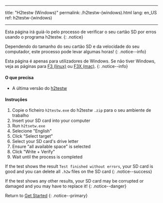 * * *

title: "H2testw (Windows)" permalink: /h2testw-(windows).html lang: en_US ref: h2testw-(windows)

* * *

Esta página irá guiá-lo pelo processo de verificar o seu cartão SD por erros usando o programa h2testw. {: .notice}

Dependendo do tamanho do seu cartão SD e da velocidade do seu computador, este processo pode levar algumas horas! {: .notice--info}

Esta página é apenas para utilizadores de Windows. Se não tiver Windows, veja as páginas para [F3 (linux)](f3-(linux)) ou [F3X (mac)](f3x-(mac)). {: .notice--info}

#### O que precisa

* A última versão do [h2testw](http://www.heise.de/ct/Redaktion/bo/downloads/h2testw_1.4.zip)

#### Instruções

  1. Copie o ficheiro `h2testw.exe` do h2testw `.zip` para o seu ambiente de trabalho
  2. Insert your SD card into your computer
  3. Run `h2tsetw.exe`
  4. Selecione "English"
  5. Click "Select target"
  6. Select your SD card's drive letter
  7. Ensure "all available space" is selected
  8. Click "Write + Verify"
  9. Wait until the process is completed

If the test shows the result `Test finished without errors`, your SD card is good and you can delete all `.h2w` files on the SD card {: .notice--success}

If the test shows any other results, your SD card may be corrupted or damaged and you may have to replace it! {: .notice--danger}

Return to [Get Started](get-started) {: .notice--primary}